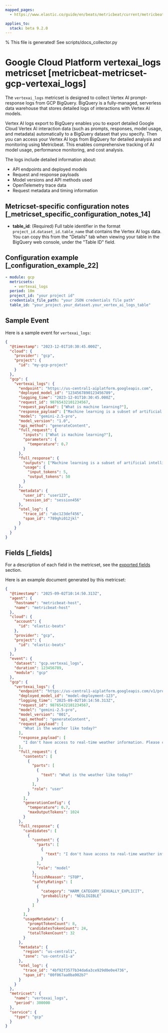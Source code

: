 ```yaml
---
mapped_pages:
  - https://www.elastic.co/guide/en/beats/metricbeat/current/metricbeat-metricset-gcp-vertexai_logs.html

applies_to:
  stack: beta 9.2.0
---
```


% This file is generated! See scripts/docs_collector.py

# Google Cloud Platform vertexai_logs metricset [metricbeat-metricset-gcp-vertexai_logs]

The `vertexai_logs` metricset is designed to collect Vertex AI prompt-response logs from GCP BigQuery. BigQuery is a fully-managed, serverless data warehouse that stores detailed logs of interactions with Vertex AI models.

Vertex AI logs export to BigQuery enables you to export detailed Google Cloud Vertex AI interaction data (such as prompts, responses, model usage, and metadata) automatically to a BigQuery dataset that you specify. Then you can access your Vertex AI logs from BigQuery for detailed analysis and monitoring using Metricbeat. This enables comprehensive tracking of AI model usage, performance monitoring, and cost analysis.

The logs include detailed information about:
- API endpoints and deployed models
- Request and response payloads
- Model versions and API methods used
- OpenTelemetry trace data
- Request metadata and timing information


## Metricset-specific configuration notes [_metricset_specific_configuration_notes_14]

* **table_id**: (Required) Full table identifier in the format `project_id.dataset_id.table_name` that contains the Vertex AI logs data. You can copy this from the "Details" tab when viewing your table in the BigQuery web console, under the "Table ID" field.


## Configuration example [_configuration_example_22]

```yaml
- module: gcp
  metricsets:
    - vertexai_logs
  period: 10m
  project_id: "your project id"
  credentials_file_path: "your JSON credentials file path"
  table_id: "your_project.your_dataset.your_vertex_ai_logs_table"
```

## Sample Event

Here is a sample event for `vertexai_logs`:

```json
{
  "@timestamp": "2023-12-01T10:30:45.000Z",
  "cloud": {
    "provider": "gcp",
    "project": {
      "id": "my-gcp-project"
    }
  },
  "gcp": {
    "vertexai_logs": {
      "endpoint": "https://us-central1-aiplatform.googleapis.com",
      "deployed_model_id": "1234567890123456789",
      "logging_time": "2023-12-01T10:30:45.000Z",
      "request_id": 98765432101234567,
      "request_payload": ["What is machine learning?"],
      "response_payload": ["Machine learning is a subset of artificial intelligence..."],
      "model": "gemini-2.5-pro",
      "model_version": "1.0",
      "api_method": "generateContent",
      "full_request": {
        "inputs": ["What is machine learning?"],
        "parameters": {
          "temperature": 0.7
        }
      },
      "full_response": {
        "outputs": ["Machine learning is a subset of artificial intelligence..."],
        "usage": {
          "input_tokens": 5,
          "output_tokens": 50
        }
      },
      "metadata": {
        "user_id": "user123",
        "session_id": "session456"
      },
      "otel_log": {
        "trace_id": "abc123def456",
        "span_id": "789ghi012jkl"
      }
    }
  }
}
```

## Fields [_fields]

For a description of each field in the metricset, see the [exported fields](/reference/metricbeat/exported-fields-gcp.md) section.

Here is an example document generated by this metricset:

```json
{
  "@timestamp": "2025-09-02T10:14:50.313Z",
  "agent": {
    "hostname": "metricbeat-host",
    "name": "metricbeat-host"
  },
  "cloud": {
    "account": {
      "id": "elastic-beats"
    },
    "provider": "gcp",
    "project": {
      "id": "elastic-beats"
    }
  },
  "event": {
    "dataset": "gcp.vertexai_logs",
    "duration": 123456789,
    "module": "gcp"
  },
  "gcp": {
    "vertexai_logs": {
      "endpoint": "https://us-central1-aiplatform.googleapis.com/v1/projects/elastic-beats/locations/us-central1/endpoints/123456789",
      "deployed_model_id": "model-deployment-123",
      "logging_time": "2025-09-02T10:14:50.313Z",
      "request_id": 98765432101234567,
      "model": "gemini-2.5-pro",
      "model_version": "001",
      "api_method": "generateContent",
      "request_payload": [
        "What is the weather like today?"
      ],
      "response_payload": [
        "I don't have access to real-time weather information. Please check a weather service or app for current conditions."
      ],
      "full_request": {
        "contents": [
          {
            "parts": [
              {
                "text": "What is the weather like today?"
              }
            ],
            "role": "user"
          }
        ],
        "generationConfig": {
          "temperature": 0.7,
          "maxOutputTokens": 1024
        }
      },
      "full_response": {
        "candidates": [
          {
            "content": {
              "parts": [
                {
                  "text": "I don't have access to real-time weather information. Please check a weather service or app for current conditions."
                }
              ],
              "role": "model"
            },
            "finishReason": "STOP",
            "safetyRatings": [
              {
                "category": "HARM_CATEGORY_SEXUALLY_EXPLICIT",
                "probability": "NEGLIGIBLE"
              }
            ]
          }
        ],
        "usageMetadata": {
          "promptTokenCount": 8,
          "candidatesTokenCount": 24,
          "totalTokenCount": 32
        }
      },
      "metadata": {
        "region": "us-central1",
        "zone": "us-central1-a"
      },
      "otel_log": {
        "trace_id": "4bf92f3577b34da6a3ce929d0e0e4736",
        "span_id": "00f067aa0ba902b7"
      }
    }
  },
  "metricset": {
    "name": "vertexai_logs",
    "period": 300000
  },
  "service": {
    "type": "gcp"
  }
}
```
